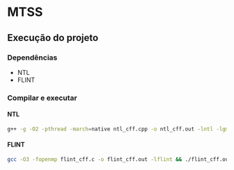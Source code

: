 # MTSS

## Execução do projeto

### Dependências

- NTL
- FLINT

### Compilar e executar

#### NTL

```bash
g++ -g -O2 -pthread -march=native ntl_cff.cpp -o ntl_cff.out -lntl -lgmp -lm && ./ntl_cff.out 
```

#### FLINT
```bash
gcc -O3 -fopenmp flint_cff.c -o flint_cff.out -lflint && ./flint_cff.out
```
